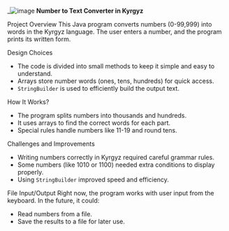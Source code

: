 _![image](https://github.com/user-attachments/assets/1d05c45f-9f3b-4d67-85c8-38c89d2633dc)
**Number to Text Converter in Kyrgyz**

Project Overview
This Java program converts numbers (0-99,999) into words in the Kyrgyz language. The user enters a number, and the program prints its written form.

Design Choices
- The code is divided into small methods to keep it simple and easy to understand.
- Arrays store number words (ones, tens, hundreds) for quick access.
- `StringBuilder` is used to efficiently build the output text.

How It Works?
- The program splits numbers into thousands and hundreds.
- It uses arrays to find the correct words for each part.
- Special rules handle numbers like 11-19 and round tens.

Challenges and Improvements
- Writing numbers correctly in Kyrgyz required careful grammar rules.
- Some numbers (like 1010 or 1100) needed extra conditions to display properly.
- Using `StringBuilder` improved speed and efficiency.

File Input/Output
Right now, the program works with user input from the keyboard. In the future, it could:
- Read numbers from a file.
- Save the results to a file for later use.
